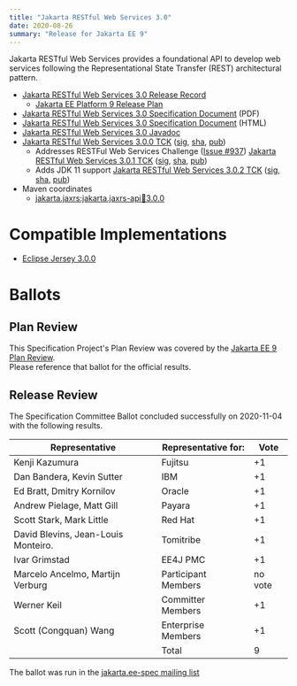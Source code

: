 ```yaml
---
title: "Jakarta RESTful Web Services 3.0"
date: 2020-08-26
summary: "Release for Jakarta EE 9"
---
```

Jakarta RESTful Web Services provides a foundational API to develop web services
following the Representational State Transfer (REST) architectural pattern.

* [Jakarta RESTful Web Services 3.0 Release Record](https://projects.eclipse.org/projects/ee4j.jaxrs/releases/3.0)
  * [Jakarta EE Platform 9 Release Plan](https://eclipse-ee4j.github.io/jakartaee-platform/jakartaee9/JakartaEE9ReleasePlan)
* [Jakarta RESTful Web Services 3.0 Specification Document](./jakarta-restful-ws-spec-3.0.pdf) (PDF)
* [Jakarta RESTful Web Services 3.0 Specification Document](./jakarta-restful-ws-spec-3.0.html) (HTML)
* [Jakarta RESTful Web Services 3.0 Javadoc](./apidocs)
* [Jakarta RESTful Web Services 3.0.0 TCK](https://download.eclipse.org/jakartaee/restful-ws/3.0/jakarta-restful-ws-tck-3.0.0.zip)  ([sig](https://download.eclipse.org/jakartaee/restful-ws/3.0/jakarta-restful-ws-tck-3.0.0.zip.sig),  [sha](https://download.eclipse.org/jakartaee/restful-ws/3.0/jakarta-restful-ws-tck-3.0.0.zip.sha256),  [pub](https://jakarta.ee/specifications/jakartaee-spec-committee.pub))
   * Addresses RESTFul Web Services Challenge ([Issue #937](https://github.com/eclipse-ee4j/jaxrs-api/issues/937)) [Jakarta RESTful Web Services 3.0.1 TCK](https://download.eclipse.org/jakartaee/restful-ws/3.0/jakarta-restful-ws-tck-3.0.1.zip) ([sig](https://download.eclipse.org/jakartaee/restful-ws/3.0/jakarta-restful-ws-tck-3.0.1.zip.sig),  [sha](https://download.eclipse.org/jakartaee/restful-ws/3.0/jakarta-restful-ws-tck-3.0.1.zip.sha256),  [pub](https://jakarta.ee/specifications/jakartaee-spec-committee.pub))
   * Adds JDK 11 support [Jakarta RESTful Web Services 3.0.2 TCK](https://download.eclipse.org/jakartaee/restful-ws/3.0/jakarta-restful-ws-tck-3.0.2.zip)  ([sig](https://download.eclipse.org/jakartaee/restful-ws/3.0/jakarta-restful-ws-tck-3.0.2.zip.sig),  [sha](https://download.eclipse.org/jakartaee/restful-ws/3.0/jakarta-restful-ws-tck-3.0.2.zip.sha256),  [pub](https://jakarta.ee/specifications/jakartaee-spec-committee.pub))
* Maven coordinates
  * [jakarta.jaxrs:jakarta.jaxrs-api:jar:3.0.0](https://search.maven.org/artifact/jakarta.ws.rs/jakarta.ws.rs-api/3.0.0/jar)


# Compatible Implementations

* [Eclipse Jersey 3.0.0](https://eclipse-ee4j.github.io/jersey/download.html)

# Ballots

## Plan Review

[//]: # (For Jakarta EE 9, the Platform Plan Review covered 95% of the Specification Projects.  For those Projects, just use the following statement in this Plan Review section:)

This Specification Project's Plan Review was covered by the [Jakarta EE 9 Plan Review](https://jakarta.ee/specifications/platform/9/).  
Please reference that ballot for the official results.

[//]: # (If your Project was required to do a standalone Plan Review...  You'll need to perform an official Plan Review ballot and record the results here.)

## Release Review

The Specification Committee Ballot concluded successfully on 2020-11-04 with the following results.

| Representative                                 | Representative for: | Vote |
|----------------------------------------------------|---------------------|------|
|Kenji Kazumura                                      | Fujitsu | +1
|Dan Bandera, Kevin Sutter                           | IBM | +1
|Ed Bratt, Dmitry Kornilov                           | Oracle | +1
|Andrew Pielage, Matt Gill                           | Payara | +1
|Scott Stark, Mark Little                            | Red Hat | +1
|David Blevins, Jean-Louis Monteiro.                 | Tomitribe | +1
|Ivar Grimstad                                       | EE4J PMC | +1
|Marcelo Ancelmo, Martijn Verburg                    | Participant Members | no vote
|Werner Keil                                         | Committer Members | +1
|Scott (Congquan) Wang                               | Enterprise Members | +1
|                                                    | Total | 9

The ballot was run in the [jakarta.ee-spec mailing list](https://www.eclipse.org/lists/jakarta.ee-spec/msg01136.html)

